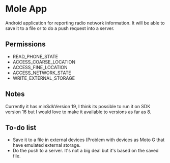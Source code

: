 # Mole App

Android application for reporting radio network information.
It will be able to save it to a file or to do a push request into a server.

## Permissions

* READ_PHONE_STATE
* ACCESS_COARSE_LOCATION
* ACCESS_FINE_LOCATION
* ACCESS_NETWORK_STATE
* WRITE_EXTERNAL_STORAGE

## Notes

Currently it has minSdkVersion 19, I think its possible to run it on SDK version 16 but I would love to make it available to versions as far as 8.

## To-do list

* Save it to a file in external devices (Problem with devices as Moto G that have emulated external storage.
* Do the push to a server. It's not a big deal but it's based on the saved file.
